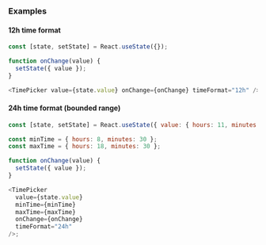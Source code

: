 ### Examples

#### 12h time format

```js
const [state, setState] = React.useState({});

function onChange(value) {
  setState({ value });
}

<TimePicker value={state.value} onChange={onChange} timeFormat="12h" />;
```

#### 24h time format (bounded range)

```js
const [state, setState] = React.useState({ value: { hours: 11, minutes: 23 }}});

const minTime = { hours: 8, minutes: 30 };
const maxTime = { hours: 18, minutes: 30 };

function onChange(value) {
  setState({ value });
}

<TimePicker
  value={state.value}
  minTime={minTime}
  maxTime={maxTime}
  onChange={onChange}
  timeFormat="24h"
/>;
```
